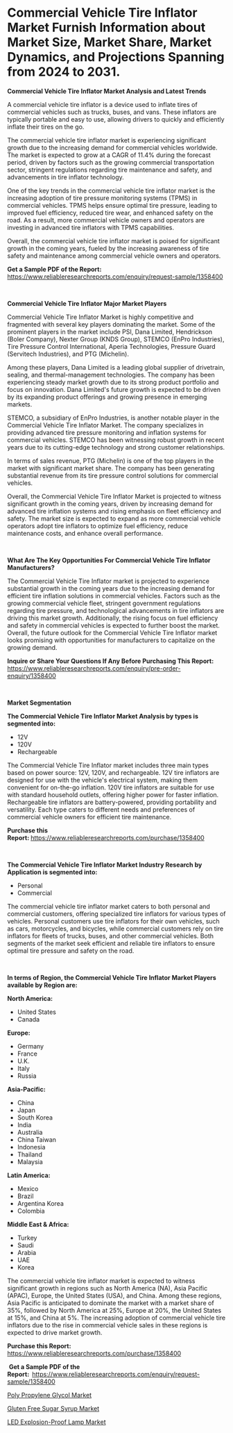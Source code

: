 <p><h1>Commercial Vehicle Tire Inflator Market Furnish Information about Market Size, Market Share, Market Dynamics, and Projections Spanning from 2024 to 2031.</h1></p><p><strong>Commercial Vehicle Tire Inflator Market Analysis and Latest Trends</strong></p>
<p><p>A commercial vehicle tire inflator is a device used to inflate tires of commercial vehicles such as trucks, buses, and vans. These inflators are typically portable and easy to use, allowing drivers to quickly and efficiently inflate their tires on the go.</p><p>The commercial vehicle tire inflator market is experiencing significant growth due to the increasing demand for commercial vehicles worldwide. The market is expected to grow at a CAGR of 11.4% during the forecast period, driven by factors such as the growing commercial transportation sector, stringent regulations regarding tire maintenance and safety, and advancements in tire inflator technology.</p><p>One of the key trends in the commercial vehicle tire inflator market is the increasing adoption of tire pressure monitoring systems (TPMS) in commercial vehicles. TPMS helps ensure optimal tire pressure, leading to improved fuel efficiency, reduced tire wear, and enhanced safety on the road. As a result, more commercial vehicle owners and operators are investing in advanced tire inflators with TPMS capabilities.</p><p>Overall, the commercial vehicle tire inflator market is poised for significant growth in the coming years, fueled by the increasing awareness of tire safety and maintenance among commercial vehicle owners and operators.</p></p>
<p><strong>Get a Sample PDF of the Report:&nbsp;</strong> <a href="https://www.reliableresearchreports.com/enquiry/request-sample/1358400">https://www.reliableresearchreports.com/enquiry/request-sample/1358400</a></p>
<p>&nbsp;</p>
<p><strong>Commercial Vehicle Tire Inflator Major Market Players</strong></p>
<p><p>Commercial Vehicle Tire Inflator Market is highly competitive and fragmented with several key players dominating the market. Some of the prominent players in the market include PSI, Dana Limited, Hendrickson (Boler Company), Nexter Group (KNDS Group), STEMCO (EnPro Industries), Tire Pressure Control International, Aperia Technologies, Pressure Guard (Servitech Industries), and PTG (Michelin).</p><p>Among these players, Dana Limited is a leading global supplier of drivetrain, sealing, and thermal-management technologies. The company has been experiencing steady market growth due to its strong product portfolio and focus on innovation. Dana Limited's future growth is expected to be driven by its expanding product offerings and growing presence in emerging markets.</p><p>STEMCO, a subsidiary of EnPro Industries, is another notable player in the Commercial Vehicle Tire Inflator Market. The company specializes in providing advanced tire pressure monitoring and inflation systems for commercial vehicles. STEMCO has been witnessing robust growth in recent years due to its cutting-edge technology and strong customer relationships.</p><p>In terms of sales revenue, PTG (Michelin) is one of the top players in the market with significant market share. The company has been generating substantial revenue from its tire pressure control solutions for commercial vehicles.</p><p>Overall, the Commercial Vehicle Tire Inflator Market is projected to witness significant growth in the coming years, driven by increasing demand for advanced tire inflation systems and rising emphasis on fleet efficiency and safety. The market size is expected to expand as more commercial vehicle operators adopt tire inflators to optimize fuel efficiency, reduce maintenance costs, and enhance overall performance.</p></p>
<p>&nbsp;</p>
<p><strong>What Are The Key Opportunities For Commercial Vehicle Tire Inflator Manufacturers?</strong></p>
<p><p>The Commercial Vehicle Tire Inflator market is projected to experience substantial growth in the coming years due to the increasing demand for efficient tire inflation solutions in commercial vehicles. Factors such as the growing commercial vehicle fleet, stringent government regulations regarding tire pressure, and technological advancements in tire inflators are driving this market growth. Additionally, the rising focus on fuel efficiency and safety in commercial vehicles is expected to further boost the market. Overall, the future outlook for the Commercial Vehicle Tire Inflator market looks promising with opportunities for manufacturers to capitalize on the growing demand.</p></p>
<p><strong>Inquire or Share Your Questions If Any Before Purchasing This Report:</strong> <a href="https://www.reliableresearchreports.com/enquiry/pre-order-enquiry/1358400">https://www.reliableresearchreports.com/enquiry/pre-order-enquiry/1358400</a></p>
<p>&nbsp;</p>
<p><strong>Market Segmentation</strong></p>
<p><strong>The Commercial Vehicle Tire Inflator Market Analysis by types is segmented into:</strong></p>
<p><ul><li>12V</li><li>120V</li><li>Rechargeable</li></ul></p>
<p><p>The Commercial Vehicle Tire Inflator market includes three main types based on power source: 12V, 120V, and rechargeable. 12V tire inflators are designed for use with the vehicle's electrical system, making them convenient for on-the-go inflation. 120V tire inflators are suitable for use with standard household outlets, offering higher power for faster inflation. Rechargeable tire inflators are battery-powered, providing portability and versatility. Each type caters to different needs and preferences of commercial vehicle owners for efficient tire maintenance.</p></p>
<p><strong>Purchase this Report:&nbsp;</strong><a href="https://www.reliableresearchreports.com/purchase/1358400">https://www.reliableresearchreports.com/purchase/1358400</a></p>
<p>&nbsp;</p>
<p><strong>The Commercial Vehicle Tire Inflator Market Industry Research by Application is segmented into:</strong></p>
<p><ul><li>Personal</li><li>Commercial</li></ul></p>
<p><p>The commercial vehicle tire inflator market caters to both personal and commercial customers, offering specialized tire inflators for various types of vehicles. Personal customers use tire inflators for their own vehicles, such as cars, motorcycles, and bicycles, while commercial customers rely on tire inflators for fleets of trucks, buses, and other commercial vehicles. Both segments of the market seek efficient and reliable tire inflators to ensure optimal tire pressure and safety on the road.</p></p>
<p>&nbsp;</p>
<p><strong>In terms of Region, the Commercial Vehicle Tire Inflator Market Players available by Region are:</strong></p>
<p>
    <p> <strong> North America: </strong>
        <ul>
            <li>United States</li>
            <li>Canada</li>
        </ul>
        </p> 
    <p> <strong> Europe: </strong>
        <ul>
            <li>Germany</li>
            <li>France</li>
            <li>U.K.</li>
            <li>Italy</li>
            <li>Russia</li>
        </ul>
        </p> 
    <p> <strong> Asia-Pacific: </strong>
        <ul>
            <li>China</li>
            <li>Japan</li>
            <li>South Korea</li>
            <li>India</li>
            <li>Australia</li>
            <li>China Taiwan</li>
            <li>Indonesia</li>
            <li>Thailand</li>
            <li>Malaysia</li>
        </ul>
        </p> 
    <p> <strong> Latin America: </strong>
        <ul>
            <li>Mexico</li>
            <li>Brazil</li>
            <li>Argentina Korea</li>
            <li>Colombia</li>
        </ul>
        </p> 
    <p> <strong> Middle East & Africa: </strong>
        <ul>
            <li>Turkey</li>
            <li>Saudi</li>
            <li>Arabia</li>
            <li>UAE</li>
            <li>Korea</li>
        </ul>
    </p>
    </p>
<p><p>The commercial vehicle tire inflator market is expected to witness significant growth in regions such as North America (NA), Asia Pacific (APAC), Europe, the United States (USA), and China. Among these regions, Asia Pacific is anticipated to dominate the market with a market share of 35%, followed by North America at 25%, Europe at 20%, the United States at 15%, and China at 5%. The increasing adoption of commercial vehicle tire inflators due to the rise in commercial vehicle sales in these regions is expected to drive market growth.</p></p>
<p><strong>Purchase this Report: </strong><a href="https://www.reliableresearchreports.com/purchase/1358400">https://www.reliableresearchreports.com/purchase/1358400</a></p>
<p>&nbsp;<strong>Get a Sample PDF of the Report:&nbsp;&nbsp;</strong><a href="https://www.reliableresearchreports.com/enquiry/request-sample/1358400">https://www.reliableresearchreports.com/enquiry/request-sample/1358400</a></p>
<p><strong></strong></p>
<p><p><a href="https://view.publitas.com/reportprime-1/poly-propylene-glycol-market-furnish-information-about-market-size-market-share-market-dynamics-and-projections-spanning-from-2023-to-2030/">Poly Propylene Glycol Market</a></p><p><a href="https://view.publitas.com/reportprime-1/gluten-free-sugar-syrup-market-size-market-trends-and-growth-outlook-forecasted-for-period-from-2023-to-2030/">Gluten Free Sugar Syrup Market</a></p><p><a href="https://view.publitas.com/reportprime-1/led-explosion-proof-lamp-market-research-report-unlocks-analysis-on-the-market-financial-status-market-size-and-market-revenue-upto-2030/">LED Explosion-Proof Lamp Market</a></p></p>